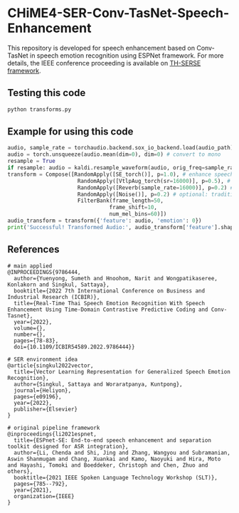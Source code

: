 # CHiME4-SER-Conv-TasNet-Speech-Enhancement
This repository is developed for speech enhancement based on Conv-TasNet in speech emotion recognition using ESPNet framework.
For more details, the IEEE conference proceeding is available on [TH-SERSE framework](https://www.researchgate.net/publication/360997197_Real-Time_Thai_Speech_Emotion_Recognition_With_Speech_Enhancement_Using_Time-Domain_Contrastive_Predictive_Coding_and_Conv-Tasnet).

## Testing this code
```python
python transforms.py
```

## Example for using this code
```python
audio, sample_rate = torchaudio.backend.sox_io_backend.load(audio_path)
audio = torch.unsqueeze(audio.mean(dim=0), dim=0) # convert to mono
resample = True
if resample: audio = kaldi.resample_waveform(audio, orig_freq=sample_rate, new_freq=16000)
transform = Compose([RandomApply([SE_torch()], p=1.0), # enhance speech quality by reduce unnecessary information
                      RandomApply([VtlpAug_torch(sr=16000)], p=0.5), # simulate new speaker information by new vocal tract style
                      RandomApply([Reverb(sample_rate=16000)], p=0.2) # optional: traditional environment augmentation
                      RandomApply([Noise()], p=0.2) # optional: traditional environment augmentation
                      FilterBank(frame_length=50,
                                frame_shift=10,
                                num_mel_bins=60)])
audio_transform = transform({'feature': audio, 'emotion': 0})
print('Successful! Transformed Audio:', audio_transform['feature'].shape)
```

## References
```
# main applied
@INPROCEEDINGS{9786444,
  author={Yuenyong, Sumeth and Hnoohom, Narit and Wongpatikaseree, Konlakorn and Singkul, Sattaya},
  booktitle={2022 7th International Conference on Business and Industrial Research (ICBIR)}, 
  title={Real-Time Thai Speech Emotion Recognition With Speech Enhancement Using Time-Domain Contrastive Predictive Coding and Conv-Tasnet}, 
  year={2022},
  volume={},
  number={},
  pages={78-83},
  doi={10.1109/ICBIR54589.2022.9786444}}

# SER environment idea
@article{singkul2022vector,
  title={Vector Learning Representation for Generalized Speech Emotion Recognition},
  author={Singkul, Sattaya and Woraratpanya, Kuntpong},
  journal={Heliyon},
  pages={e09196},
  year={2022},
  publisher={Elsevier}
}

# original pipeline framework
@inproceedings{li2021espnet,
  title={ESPnet-SE: End-to-end speech enhancement and separation toolkit designed for ASR integration},
  author={Li, Chenda and Shi, Jing and Zhang, Wangyou and Subramanian, Aswin Shanmugam and Chang, Xuankai and Kamo, Naoyuki and Hira, Moto and Hayashi, Tomoki and Boeddeker, Christoph and Chen, Zhuo and others},
  booktitle={2021 IEEE Spoken Language Technology Workshop (SLT)},
  pages={785--792},
  year={2021},
  organization={IEEE}
}
```
